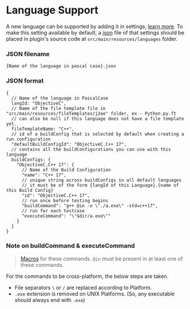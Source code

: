 # Language Support

A new language can be supported by adding it in settings, [learn more](/docs/customizing/support-lang.md). To make this
setting available by default, a [json](https://www.w3schools.com/js/js_json_intro.asp) file of that settings should be
placed in plugin's source code at ```src/main/resources/languages``` folder.

### JSON filename

```{Name of the language in pascal case}.json```

### JSON format

```json5
{
  // Name of the language in PascalCase
  langId: "ObjectiveC",
  // Name of the file template file in "src/main/resources/fileTemplates/j2ee" folder, ex - Python.py.ft
  // can also be null if this language does not have a file template yet.
  fileTemplateName: "C++",
  // id of a buildConfig that is selected by default when creating a run configuration
  "defaultBuildConfigId": "ObjectiveC.C++ 17",
  // contains all the buildConfigurations you can use with this language
  buildConfigs: {
    "ObjectiveC.C++ 17": {
      // Name of the Build Configuration
      "name": "C++ 17",
      // unique string across buildConfigs in all default languages
      // it must be of the form {langId of this Language}.{name of this Build Config}
      "id": "ObjectiveC.C++ 17",
      // run once before testing begins
      "buildCommand": "g++ @in -o \"./a.exe\" -std=c++17",
      // run for each testcase
      "executeCommand": "\"$dir/a.exe\""
    }
  }
}
```

### Note on buildCommand & executeCommand

> [Macros](/docs/customizing/support-build-config.md#Macros) for these commands. ```@in``` must be present in at least one of these commands.

For the commands to be cross-platform, the below steps are taken.

- File separators ```\``` or ```/``` are replaced according to Platform.
- ```.exe``` extension is removed on UNIX Platforms. (So, any executable should always end with ```.exe```)
